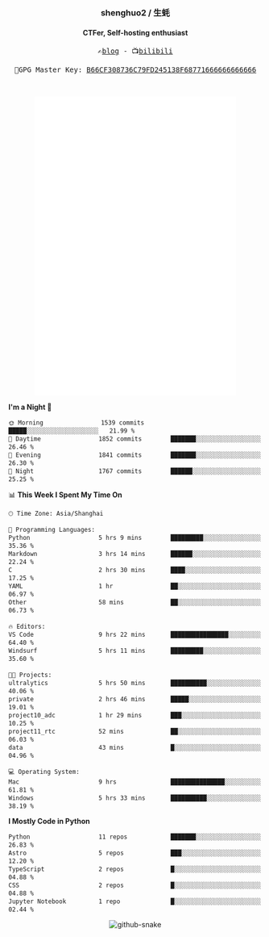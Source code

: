 <h3 align="center"> shenghuo2 / 生蚝 </h3>
<h4 align="center" >CTFer, Self-hosting enthusiast</h3>


<p align="center">
  <samp>
    ✍️<a href="https://blog.shenghuo2.top/">blog</a> -
    📺<a href="https://space.bilibili.com/85894935">bilibili</a>
  </samp>
</p>
<p align="center">
  <samp>
     🔐GPG Master Key: <a align="center" href="https://github.com/shenghuo2.gpg">B66CF308736C79FD245138F68771666666666666</a>
  </samp>
</p>
<br>
<p align="center">
  <a href="https://github.com/shenghuo2">
    <img width="400" align="top" src="https://github.com/shenghuo2/shenghuo2/blob/main/metrics.left.svg" />
  </a>
  <a href="https://github.com/shenghuo2">
    <img width="400" align="top" src="https://github.com/shenghuo2/shenghuo2/blob/main/metrics.right.svg" />
  </a>
</p>


<!--START_SECTION:waka-->
**I'm a Night 🦉** 

```text
🌞 Morning                1539 commits        █████░░░░░░░░░░░░░░░░░░░░   21.99 % 
🌆 Daytime                1852 commits        ███████░░░░░░░░░░░░░░░░░░   26.46 % 
🌃 Evening                1841 commits        ███████░░░░░░░░░░░░░░░░░░   26.30 % 
🌙 Night                  1767 commits        ██████░░░░░░░░░░░░░░░░░░░   25.25 % 
```


📊 **This Week I Spent My Time On** 

```text
🕑︎ Time Zone: Asia/Shanghai

💬 Programming Languages: 
Python                   5 hrs 9 mins        █████████░░░░░░░░░░░░░░░░   35.36 % 
Markdown                 3 hrs 14 mins       ██████░░░░░░░░░░░░░░░░░░░   22.24 % 
C                        2 hrs 30 mins       ████░░░░░░░░░░░░░░░░░░░░░   17.25 % 
YAML                     1 hr                ██░░░░░░░░░░░░░░░░░░░░░░░   06.97 % 
Other                    58 mins             ██░░░░░░░░░░░░░░░░░░░░░░░   06.73 % 

🔥 Editors: 
VS Code                  9 hrs 22 mins       ████████████████░░░░░░░░░   64.40 % 
Windsurf                 5 hrs 11 mins       █████████░░░░░░░░░░░░░░░░   35.60 % 

🐱‍💻 Projects: 
ultralytics              5 hrs 50 mins       ██████████░░░░░░░░░░░░░░░   40.06 % 
private                  2 hrs 46 mins       █████░░░░░░░░░░░░░░░░░░░░   19.01 % 
project10_adc            1 hr 29 mins        ███░░░░░░░░░░░░░░░░░░░░░░   10.25 % 
project11_rtc            52 mins             ██░░░░░░░░░░░░░░░░░░░░░░░   06.03 % 
data                     43 mins             █░░░░░░░░░░░░░░░░░░░░░░░░   04.96 % 

💻 Operating System: 
Mac                      9 hrs               ███████████████░░░░░░░░░░   61.81 % 
Windows                  5 hrs 33 mins       ██████████░░░░░░░░░░░░░░░   38.19 % 
```

**I Mostly Code in Python** 

```text
Python                   11 repos            ███████░░░░░░░░░░░░░░░░░░   26.83 % 
Astro                    5 repos             ███░░░░░░░░░░░░░░░░░░░░░░   12.20 % 
TypeScript               2 repos             █░░░░░░░░░░░░░░░░░░░░░░░░   04.88 % 
CSS                      2 repos             █░░░░░░░░░░░░░░░░░░░░░░░░   04.88 % 
Jupyter Notebook         1 repo              █░░░░░░░░░░░░░░░░░░░░░░░░   02.44 % 
```




<!--END_SECTION:waka-->


<div align="center">
  <picture>
    <source media="(prefers-color-scheme: dark)" srcset="https://gist.githubusercontent.com/shenghuo2/bfce20b14ab0484cef03bae6e60e0b3a/raw/github-snake-dark.svg" />
    <source media="(prefers-color-scheme: light)" srcset="https://gist.githubusercontent.com/shenghuo2/bfce20b14ab0484cef03bae6e60e0b3a/raw/github-snake.svg" />
    <img alt="github-snake" src="https://gist.githubusercontent.com/shenghuo2/bfce20b14ab0484cef03bae6e60e0b3a/raw/github-snake.svg" />
  </picture>
</div>

<!--
**shenghuo2/shenghuo2** is a ✨ _special_ ✨ repository because its `README.md` (this file) appears on your GitHub profile.

Here are some ideas to get you started:

- 🔭 I’m currently working on ...
- 🌱 I’m currently learning ...
- 👯 I’m looking to collaborate on ...
- 🤔 I’m looking for help with ...
- 💬 Ask me about ...
- 📫 How to reach me: ...
- 😄 Pronouns: ...
- ⚡ Fun fact: ...
-->
